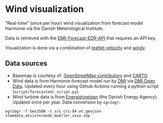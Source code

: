 # Wind visualization
"Real-time" (once per hour) wind visualization from forecast model Harmonie via the Danish Meterological Institute. 

Data is retrieved with the [DMI-Forecast-EDR-API](https://github.com/1oly/dmi-forecast-edr) that requires an API key.

Visualization is done via a combination of [leaflet-velocity](https://github.com/onaci/leaflet-velocity) and [windy](https://github.com/Wolfrax/windy). 

## Data sources
- Basemap is courtesy of: [OpenStreetMap contributors](https://www.openstreetmap.org/copyright) and [CARTO](https://carto.com/attributions).  
- Wind data is from Harmonie forecast model run by [DMI](https://www.dmi.dk) via [DMI Open Data](https://confluence.govcloud.dk/display/FDAPI/Danish+Meteorological+Institute+-+Open+Data). Updated every hour using Github Actions running a python script (`script/forecastedr_script.py`).
- Wind turbine data is from [Energistyrelsen](https://ens.dk/service/statistik-data-noegletal-og-kort/download-gis-filer) (the Danish Energy Agency). Updated once per year. Data conversion by `ogr2ogr`:
```
ogr2ogr -f GeoJSON -t_srs crs:84 wt.geojson stamdata_eksisterende_moeller_xxxx.shp
```